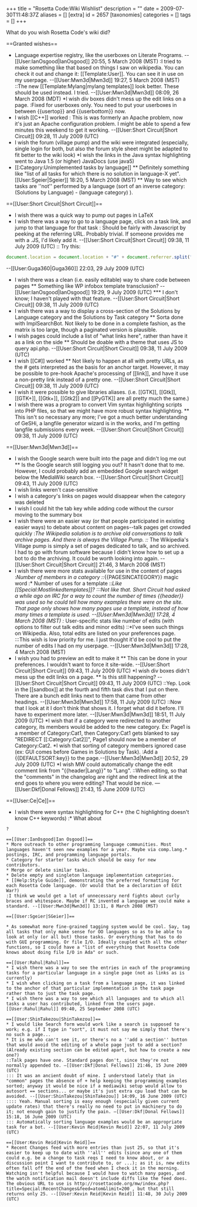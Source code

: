 +++
title = "Rosetta Code:Wiki Wishlist"
description = ""
date = 2009-07-30T11:48:37Z
aliases = []
[extra]
id = 2657
[taxonomies]
categories = []
tags = []
+++

What do you wish Rosetta Code's wiki did?

==Granted wishes==
* Language expertise registry, like the userboxes on Literate Programs. --[[User:IanOsgood|IanOsgood]] 20:55, 5 March 2008 (MST)
:I tried to make something like that based on things I saw on wikipedia. You can check it out and change it: [[Template:User]]. You can see it in use on my userpage. --[[User:Mwn3d|Mwn3d]] 19:27, 5 March 2008 (MST)
::The new [[Template:Mylang|mylang templates]] look better. These should be used instead. I tried. --[[User:Mwn3d|Mwn3d]] 08:09, 26 March 2008 (MDT)
*I wish div boxes didn't mess up the edit links on a page.
:Fixed for userboxes only. You need to put your userboxes in between <nowiki>{{usertop}} and {{userbottom}}</nowiki> now.
* I wish [[C++]] worked
: This is was formerly an Apache problem, now it's just an Apache configuration problem.  I might be able to spend a few minutes this weekend to get it working. --[[User:Short Circuit|Short Circuit]] 09:28, 11 July 2009 (UTC)
* I wish the forum (village pump) and the wiki were integrated (especially, single login for both, but also the forum style sheet might be adapted to fit better to the wiki look)
*I wish the links in the Java syntax highlighting went to Java 1.5 (or higher) JavaDocs (use java5)
* [[:Category:Unimplemented tasks by language]]
** Definitely something like "list of all tasks for which there is no solution in language-X yet".[[User:Sgeier|Sgeier]] 18:20, 5 March 2008 (MST)
** Way to see which tasks are ''not'' performed by a language (sort of an inverse category: (Solutions by Language) - (language category) ).

==[[User:Short Circuit|Short Circuit]]==
* I wish there was a quick way to pump out pages in LaTeX
* I wish there was a way to go to a language page, click on a task link, and jump to that language for that task
: Should be fairly with Javascript by peeking at the referring URL.  Probably trivial.  If someone provides me with a .JS, I'd likely add it. --[[User:Short Circuit|Short Circuit]] 09:38, 11 July 2009 (UTC)
:: Try this:
```javascript
document.location = document.location + "#" + document.referrer.split("/").slice(-1);
```
 --[[User:Guga360|Guga360]] 22:03, 29 July 2009 (UTC)
* I wish there was a clean (i.e. easily editable) way to share code between pages
** Something like WP infobox template transclusion? --[[User:IanOsgood|IanOsgood]] 19:29, 9 July 2009 (UTC)
*** I don't know; I haven't played with that feature. --[[User:Short Circuit|Short Circuit]] 09:38, 11 July 2009 (UTC)
* I wish there was a way to display a cross-section of the Solutions by Language category and the Solutions by Task category
** Sorta done with ImplSearchBot.  Not likely to be done in a complete fashion, as the matrix is too large, though a paginated version is plausible.
* I wish pages could include a list of "what links here", rather than have it as a link on the side
** Should be doable with a theme that uses JS to query api.php. --[[User:Short Circuit|Short Circuit]] 09:38, 11 July 2009 (UTC)
* I wish [[C#]] worked
** Not likely to happen at all with pretty URLs, as the # gets interpreted as the basis for an anchor target.  However, it may be possible to pre-hook Apache's processing of <nowiki>[[link]]</nowiki>, and have it use a non-pretty link instead of a pretty one. --[[User:Short Circuit|Short Circuit]] 09:38, 11 July 2009 (UTC)
* I wish it were possible to give libraries aliases. (i.e. [[GTK]], [[Gtk]], [[GTK+]], [[Gtk+]], [[Gtk2]] and [[PyGTK]] are all pretty much the same.)
* I wish there was a program to convert Vim syntax highlighting scripts into PHP files, so that we might have more robust syntax highlighting.
** This isn't so necessary any more; I've got a much better understanding of GeSHi, a langfile generator wizard is in the works, and I'm getting langfile submissions every week. --[[User:Short Circuit|Short Circuit]] 09:38, 11 July 2009 (UTC)

==[[User:Mwn3d|Mwn3d]]==
* I wish the Google search were built into the page and didn't log me out
** Is the Google search still logging you out?  It hasn't done that to me.  However, I could probably add an embedded Google search widget below the MediaWiki search box. --[[User:Short Circuit|Short Circuit]] 09:43, 11 July 2009 (UTC)
* I wish links weren't case-sensitive
* I wish a category's links on pages would disappear when the category was deleted
* I wish I could hit the tab key while adding code without the cursor moving to the summary box
* I wish there were an easier way (or that people participated in existing easier ways) to debate about content on pages--talk pages get crowded quickly
:*The Wikipedia solution is to archive old conversations to talk archive pages. And there is always the Village Pump.
::* The Wikipedia's Village pump is simply a set of pages dedicated to talk, and so archived.  I had to go with forum software because I didn't know how to set up a bot to do the archiving.  It could be worth looking into again. --[[User:Short Circuit|Short Circuit]] 21:46, 3 March 2008 (MST)
* I wish there were more stats available for use in the content of pages
:*Number of members in a category
::*<nowiki>{{PAGESINCATEGORY}}</nowiki> magic word
:* Number of uses for a template
::*Like [[Special:Mostlinkedtemplates]]?
:::Not like that. Short Circuit had asked a while ago on IRC for a way to count the number of times <nowiki>{{header}}</nowiki> was used so he could tell how many examples there were on the site. That page only shows how many pages use a template, instead of how many times a template is used. --[[User:Mwn3d|Mwn3d]] 17:28, 4 March 2008 (MST)
:* User-specific stats like number of edits (with options to filter out talk edits and minor edits)
::*I've seen such things on Wikipedia. Also, total edits are listed on your preferences page.
:::This wish is low priority for me. I just thought it'd be cool to put the number of edits I had on my userpage. --[[User:Mwn3d|Mwn3d]] 17:28, 4 March 2008 (MST)
* I wish you had to preview an edit to make it
** This can be done in your preferences.  I wouldn't want to force it site-wide. --[[User:Short Circuit|Short Circuit]] 09:43, 11 July 2009 (UTC)
*I wish div boxes didn't mess up the edit links on a page.
** Is this still happening? --[[User:Short Circuit|Short Circuit]] 09:43, 11 July 2009 (UTC)
::Yep. Look in the [[sandbox]] at the fourth and fifth task divs that I put on there. There are a bunch edit links next to them that came from other headings. --[[User:Mwn3d|Mwn3d]] 17:58, 11 July 2009 (UTC)
::Now that I look at it I don't think that shows it. I forget what did it before. I'll have to experiment more later. --[[User:Mwn3d|Mwn3d]] 18:51, 11 July 2009 (UTC)
*I wish that if a category were redirected to another category, its members would be added to the new category. Ex: Page1 is a member of Category:Cat1, then Category:Cat1 gets blanked to say <nowiki>"REDIRECT [[:Category:Cat2]]"</nowiki>, Page1 should now be a member of Category:Cat2.
*I wish that sorting of category members ignored case (ex: GUI comes before Games in Solutions by Task).
:Add a <nowiki>{{DEFAULTSORT:key}}</nowiki> to the page.--[[User:Mwn3d|Mwn3d]] 20:52, 29 July 2009 (UTC)
*I wish MW could automatically change the edit comment link from <nowiki>"{{header|Lang}}"</nowiki> to "Lang".
::When editing, so that the "comments" in the changelog are right and the redirect link at the end goes to where you were editing? That would be nice. —[[User:Dkf|Donal Fellows]] 21:43, 15 June 2009 (UTC)

==[[User:Ce|Ce]]==
* I wish there were syntax highlighting for C++ (the C highlighting doesn't know C++ keywords)
:* What about <nowiki>
```cpp></nowiki
?

==[[User:IanOsgood|Ian Osgood]]==
* More outreach to other programming language communities. Most languages haven't seen new examples for a year. Maybe via comp.lang.* postings, IRC, and programming language portals.
* Category for starter tasks which should be easy for new contributors.
* Merge or delete similar tasks.
* Delete empty and singleton language implementation categories.
* [[Help:Style Guide]], demonstrating the preferred formatting for each Rosetta Code language. (Or would that be a declaration of Edit War?)
:I think we would get a lot of unnecessary nerd fights about curly braces and whitespace. Maybe if RC invented a language we could make a standard. --[[User:Mwn3d|Mwn3d]] 13:11, 8 March 2008 (MST)

==[[User:Sgeier|SGeier]]==

* As somewhat more fine-grained tagging system would be cool. Say, tag all tasks that only make sense for OO languages so as to be able to look at only (or all but) those tasks. Or everything that has to do with GUI programming. Or file I/O. Ideally coupled with all the other functions, so I could have a "list of everything that Rosetta Code knows about doing file I/O in Ada" or such.

==[[User:Rahul|Rahul]]==
* I wish there was a way to see the entries in each of the programming tasks for a particular language in a single page (not as links as is currently)
* I wish when clicking on a task from a language page, it was linked to the anchor of that particular implementation in the task page rather than to just the task page.
* I wish there was a way to see which all languages and to which all tasks a user has contributed, linked from the users page. [[User:Rahul|Rahul]] 09:40, 25 September 2008 (UTC)

==[[User:ShinTakezou|ShinTakezou]]==
* I would like Search form would work like a search is supposed to work; e.g. if I type in "sort", it must not say me simply that there's no such a page...
* It is me who can't see it, or there's no a ''add a section'' button that would avoid the editing of a whole page just to add a section? (Already existing section can be edited apart, but how to create a new one?)
::Talk pages have one. Standard pages don't, since they're not normally appended to. —[[User:Dkf|Donal Fellows]] 21:46, 15 June 2009 (UTC)
::: It was an ancient doubt of mine. I understood lately that in "common" pages the absence of + help keeping the programming examples sorted; anyway it would be nice if a mediawiki setup would allow to autosort == sections... or maybe it's just extra cpu load that can be avoided. --[[User:ShinTakezou|ShinTakezou]] 14:09, 16 June 2009 (UTC)
:::: Yeah. Manual sorting is easy enough (especially given current update rates) that there's really no need to put in machinery to do it; not enough gain to justify the pain. —[[User:Dkf|Donal Fellows]] 15:18, 16 June 2009 (UTC)
::: Automatically sorting language examples would be an appropriate task for a bot. --[[User:Kevin Reid|Kevin Reid]] 22:07, 11 July 2009 (UTC)

==[[User:Kevin Reid|Kevin Reid]]==
* Recent Changes feed with more entries than just 25, so that it's easier to keep up to date with ''all'' edits (since any one of them could e.g. be a change to task reqs I need to know about, or a discussion point I want to contribute to, or ...); as it is, new edits often fall off the end of the feed when I check it in the morning. Watching isn't helpful because I would have to watch many pages, and the watch notification mail doesn't include diffs like the feed does. The obvious URL to use is http://rosettacode.org/mw/index.php?title=Special:RecentChanges&feed=atom&limit=200 , but that still returns only 25. --[[User:Kevin Reid|Kevin Reid]] 11:48, 30 July 2009 (UTC)
